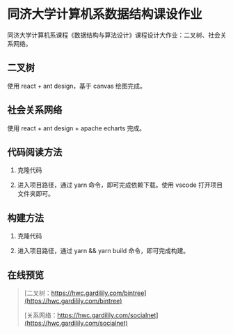 # 同济大学计算机系数据结构课设作业

同济大学计算机系课程《数据结构与算法设计》课程设计大作业：二叉树、社会关系网络。

## 二叉树

使用 react + ant design，基于 canvas 绘图完成。

## 社会关系网络

使用 react + ant design + apache echarts 完成。

## 代码阅读方法

1. 克隆代码

2. 进入项目路径，通过 yarn 命令，即可完成依赖下载。使用 vscode 打开项目文件夹即可。

## 构建方法

1. 克隆代码

2. 进入项目路径，通过 yarn && yarn build 命令，即可完成构建。

## 在线预览

> [二叉树：https://hwc.gardilily.com/bintree](https://hwc.gardilily.com/bintree)
>
> [关系网络：https://hwc.gardilily.com/socialnet](https://hwc.gardilily.com/socialnet)
